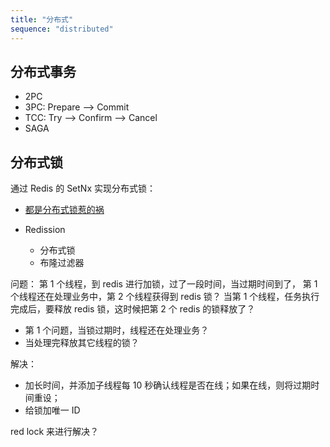 ```yaml
---
title: "分布式"
sequence: "distributed"
---
```


## 分布式事务

- 2PC
- 3PC: Prepare --> Commit
- TCC: Try --> Confirm --> Cancel
- SAGA

## 分布式锁

通过 Redis 的 SetNx 实现分布式锁：

- [都是分布式锁惹的祸](https://www.bilibili.com/video/BV1Uz4y137UA/)

- Redission
  - 分布式锁
  - 布隆过滤器

问题：
第 1 个线程，到 redis 进行加锁，过了一段时间，当过期时间到了， 第 1 个线程还在处理业务中，第 2 个线程获得到 redis 锁？
当第 1 个线程，任务执行完成后，要释放 redis 锁，这时候把第 2 个 redis 的锁释放了？

- 第 1 个问题，当锁过期时，线程还在处理业务？
- 当处理完释放其它线程的锁？

解决：

- 加长时间，并添加子线程每 10 秒确认线程是否在线；如果在线，则将过期时间重设；
- 给锁加唯一 ID

red lock 来进行解决？


